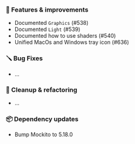 ### 🚀 Features & improvements

- Documented `Graphics` (#538)
- Documented `Light` (#539)
- Documented how to use shaders (#540)
- Unified MacOs and Windows tray icon (#636)

### 🪛 Bug Fixes

- ...

### 🧽 Cleanup & refactoring

- ...

### 📦 Dependency updates

- Bump Mockito to 5.18.0